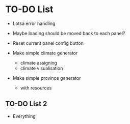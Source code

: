 # TO-DO List

- Lotsa error handling

- Maybe loading should be moved back to each panel?
- Reset current panel config button

- Make simple climate generator
  - climate assigning
  - climate visualisation
- Make simple province generator
  - with resources

## TO-DO List 2

- Everything
